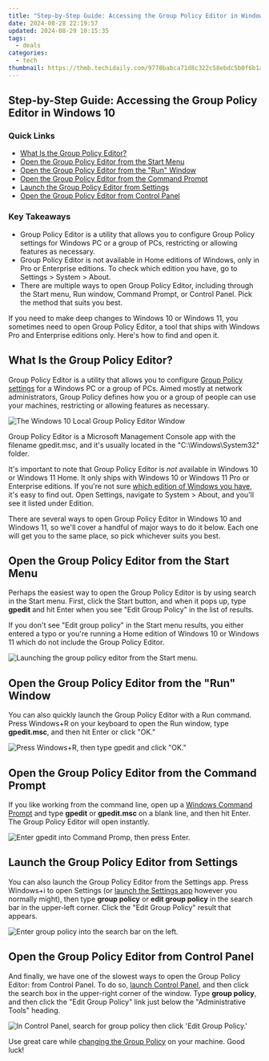 ```yaml
---
title: "Step-by-Step Guide: Accessing the Group Policy Editor in Windows 10"
date: 2024-08-28 22:19:57
updated: 2024-08-29 10:15:35
tags:
  - deals
categories:
  - tech
thumbnail: https://thmb.techidaily.com/9778babca71d8c322c58ebdc5b0f6b1ae6df8f808a7e29b4ee7032e1868f5ab0.jpg
---
```


## Step-by-Step Guide: Accessing the Group Policy Editor in Windows 10

### Quick Links

* [What Is the Group Policy Editor?](https://digital-screen-recording.techidaily.com/updated-leading-free-console-reproduction-devices-for-2024/)
* [Open the Group Policy Editor from the Start Menu](https://apple-account.techidaily.com/in-2024-how-to-fix-when-apple-account-locked-on-iphone-12-by-drfone-ios/)
* [Open the Group Policy Editor from the "Run" Window](https://snapchat-videos.techidaily.com/updated-in-2024-filter-fiesta-the-ultimate-guide-to-transformative-snaps/)
* [Open the Group Policy Editor from the Command Prompt](https://some-skills.techidaily.com/in-2024-unlocking-money-potential-a-beginners-guide-on-periscope/)
* [Launch the Group Policy Editor from Settings](https://extra-hints.techidaily.com/in-2024-the-ultimate-guide-to-the-best-video-speed-controller-extensions/)
* [Open the Group Policy Editor from Control Panel](https://win-blog.techidaily.com/paladins-stability-enhancement-how-to-prevent-app-crashes/)

### Key Takeaways

* Group Policy Editor is a utility that allows you to configure Group Policy settings for Windows PC or a group of PCs, restricting or allowing features as necessary.
* Group Policy Editor is not available in Home editions of Windows, only in Pro or Enterprise editions. To check which edition you have, go to Settings > System > About.
* There are multiple ways to open Group Policy Editor, including through the Start menu, Run window, Command Prompt, or Control Panel. Pick the method that suits you best.

 If you need to make deep changes to Windows 10 or Windows 11, you sometimes need to open Group Policy Editor, a tool that ships with Windows Pro and Enterprise editions only. Here's how to find and open it.

##  What Is the Group Policy Editor?

 Group Policy Editor is a utility that allows you to configure [Group Policy settings](https://youtube-clips.techidaily.com/2024-approved-building-a-custom-link-for-youtubes-auto-subscribe/) for a Windows PC or a group of PCs. Aimed mostly at network administrators, Group Policy defines how you or a group of people can use your machines, restricting or allowing features as necessary.

![The Windows 10 Local Group Policy Editor Window](https://static1.howtogeekimages.com/wordpress/wp-content/uploads/2021/06/windows_10_group_policy_editor.jpg) 

 Group Policy Editor is a Microsoft Management Console app with the filename gpedit.msc, and it's usually located in the "C:\\Windows\\System32" folder.

 It's important to note that Group Policy Editor is _not_ available in Windows 10 or Windows 11 Home. It only ships with Windows 10 or Windows 11 Pro or Enterprise editions. If you're not sure [which edition of Windows you have](https://ai-video-apps.techidaily.com/new-breaking-boundaries-running-windows-and-mac-video-editing-software-on-chromebook-for-2024/), it's easy to find out. Open Settings, navigate to System > About, and you'll see it listed under Edition.

 There are several ways to open Group Policy Editor in Windows 10 and Windows 11, so we'll cover a handful of major ways to do it below. Each one will get you to the same place, so pick whichever suits you best.

##  Open the Group Policy Editor from the Start Menu

 Perhaps the easiest way to open the Group Policy Editor is by using search in the Start menu. First, click the Start button, and when it pops up, type **gpedit** and hit Enter when you see "Edit Group Policy" in the list of results.

 If you don't see "Edit group policy" in the Start menu results, you either entered a typo or you're running a Home edition of Windows 10 or Windows 11 which do not include the Group Policy Editor.

![Launching the group policy editor from the Start menu.](https://static1.howtogeekimages.com/wordpress/wp-content/uploads/2024/07/launching-group-polciy-editor-from-start.png) 

##  Open the Group Policy Editor from the "Run" Window

 You can also quickly launch the Group Policy Editor with a Run command. Press Windows+R on your keyboard to open the Run window, type **gpedit.msc**, and then hit Enter or click "OK."

![Press Windows+R, then type gpedit and click "OK."](https://static1.howtogeekimages.com/wordpress/wp-content/uploads/2024/07/gpedit-from-run-box.png) 

##  Open the Group Policy Editor from the Command Prompt

 If you like working from the command line, open up a [Windows Command Prompt](https://android-frp.techidaily.com/in-2024-step-by-step-tutorial-how-to-bypass-oppo-a78-frp-by-drfone-android/) and type **gpedit** or **gpedit.msc** on a blank line, and then hit Enter. The Group Policy Editor will open instantly. 

![Enter gpedit into Command Promp, then press Enter.](https://static1.howtogeekimages.com/wordpress/wp-content/uploads/2024/07/command-prompt.png) 

##  Launch the Group Policy Editor from Settings

 You can also launch the Group Policy Editor from the Settings app. Press Windows+i to open Settings (or [launch the Settings app](https://extra-lessons.techidaily.com/affordable-laptop-friendly-software-for-dvd-viewing/) however you normally might), then type **group policy** or **edit group policy** in the search bar in the upper-left corner. Click the "Edit Group Policy" result that appears. 

![Enter group policy into the search bar on the left.](https://static1.howtogeekimages.com/wordpress/wp-content/uploads/2024/07/from-the-settings-app.png) 

##  Open the Group Policy Editor from Control Panel

 And finally, we have one of the slowest ways to open the Group Policy Editor: from Control Panel. To do so, [launch Control Panel](https://screen-sharing-recording.techidaily.com/new-in-2024-facetime-call-recording-securing-your-conversations/), and then click the search box in the upper-right corner of the window. Type **group policy**, and then click the "Edit Group Policy" link just below the "Administrative Tools" heading.

![In Control Panel, search for group policy then click 'Edit Group Policy.'](https://static1.howtogeekimages.com/wordpress/wp-content/uploads/2024/07/gpedit-from-control-panel.png) 

 Use great care while [changing the Group Policy](https://youtube-clips.techidaily.com/2024-approved-building-a-custom-link-for-youtubes-auto-subscribe/) on your machine. Good luck!

<ins class="adsbygoogle"
     style="display:block"
     data-ad-format="autorelaxed"
     data-ad-client="ca-pub-7571918770474297"
     data-ad-slot="1223367746"></ins>



<ins class="adsbygoogle"
     style="display:block"
     data-ad-client="ca-pub-7571918770474297"
     data-ad-slot="8358498916"
     data-ad-format="auto"
     data-full-width-responsive="true"></ins>
